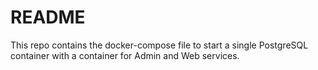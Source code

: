 # README

This repo contains the docker-compose file to start a single PostgreSQL container with a container for Admin and Web services.
